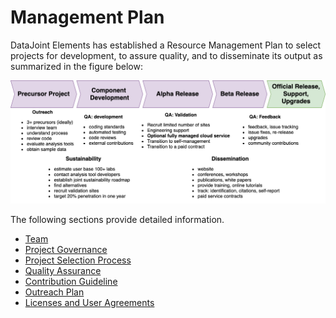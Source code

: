 # Management Plan

DataJoint Elements has established a Resource Management Plan to select projects for development, to assure quality, and to disseminate its output as summarized in the figure below:

![Resource Management Plan](../../images/management-plan.png)

The following sections provide detailed information.

- [Team](team.md)
- [Project Governance](governance.md)
- [Project Selection Process](selection.md)
- [Quality Assurance](quality-assurance.md)
- [Contribution Guideline](../../community/contribution.md)
- [Outreach Plan](outreach.md)
- [Licenses and User Agreements](../../community/licenses.md)
